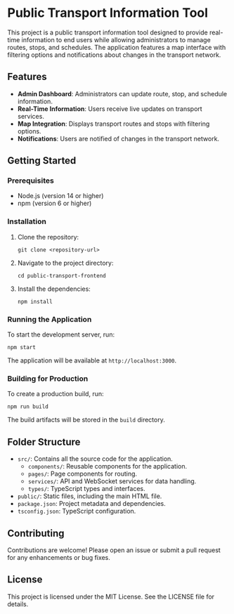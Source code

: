 # Public Transport Information Tool

This project is a public transport information tool designed to provide real-time information to end users while allowing administrators to manage routes, stops, and schedules. The application features a map interface with filtering options and notifications about changes in the transport network.

## Features

- **Admin Dashboard**: Administrators can update route, stop, and schedule information.
- **Real-Time Information**: Users receive live updates on transport services.
- **Map Integration**: Displays transport routes and stops with filtering options.
- **Notifications**: Users are notified of changes in the transport network.

## Getting Started

### Prerequisites

- Node.js (version 14 or higher)
- npm (version 6 or higher)

### Installation

1. Clone the repository:
   ```
   git clone <repository-url>
   ```
2. Navigate to the project directory:
   ```
   cd public-transport-frontend
   ```
3. Install the dependencies:
   ```
   npm install
   ```

### Running the Application

To start the development server, run:
```
npm start
```
The application will be available at `http://localhost:3000`.

### Building for Production

To create a production build, run:
```
npm run build
```
The build artifacts will be stored in the `build` directory.

## Folder Structure

- `src/`: Contains all the source code for the application.
  - `components/`: Reusable components for the application.
  - `pages/`: Page components for routing.
  - `services/`: API and WebSocket services for data handling.
  - `types/`: TypeScript types and interfaces.
- `public/`: Static files, including the main HTML file.
- `package.json`: Project metadata and dependencies.
- `tsconfig.json`: TypeScript configuration.

## Contributing

Contributions are welcome! Please open an issue or submit a pull request for any enhancements or bug fixes.

## License

This project is licensed under the MIT License. See the LICENSE file for details.